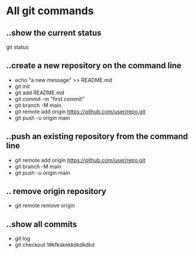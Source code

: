 # All git commands
## ..show the current status
git status
## ..create a new repository on the command line
* echo "a new message" >> README.md
* git init
* git add README.md
* git commit -m "first commit"
* git branch -M main
* git remote add origin https://github.com/user/repo.git
* git push -u origin main
## ..push an existing repository from the command line
* git remote add origin https://github.com/user/repo.git
* git branch -M main
* git push -u origin main
## .. remove origin repository
* git remote remove origin
## ..show all commits
* git log
* git checkout 1#kfkskekkdkdkdkd
